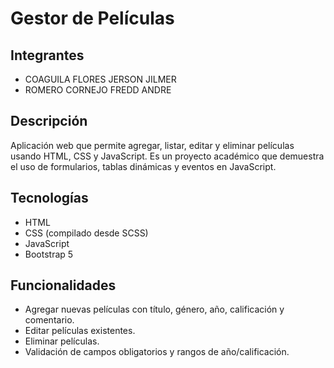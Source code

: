 # Gestor de Películas

## Integrantes
- COAGUILA FLORES JERSON JILMER
- ROMERO CORNEJO FREDD ANDRE

## Descripción
Aplicación web que permite agregar, listar, editar y eliminar películas usando HTML, CSS y JavaScript.
Es un proyecto académico que demuestra el uso de formularios, tablas dinámicas y eventos en JavaScript.

## Tecnologías
- HTML
- CSS (compilado desde SCSS)
- JavaScript
- Bootstrap 5

## Funcionalidades
- Agregar nuevas películas con título, género, año, calificación y comentario.
- Editar películas existentes.
- Eliminar películas.
- Validación de campos obligatorios y rangos de año/calificación.